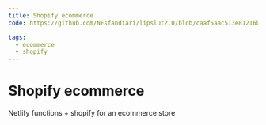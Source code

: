 ```yaml
---
title: Shopify ecommerce
code: https://github.com/NEsfandiari/lipslut2.0/blob/caaf5aac513e81216b82b2fe610d3da868995c4c/lambda-src/createCheckout.js

tags: 
  - ecommerce
  - shopify
---
```


# Shopify ecommerce

Netlify functions + shopify for an ecommerce store
